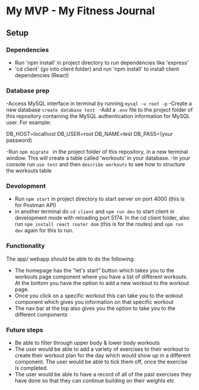 # My MVP - My Fitness Journal

## Setup

### Dependencies

- Run 'npm install' in project directory to run dependencies like 'express'
- 'cd client' (go into client folder) and run 'npm install' to install client dependencies (React)

### Database prep

-Access MySQL interface in terminal by running `mysql -u root -p`
-Create a new database `create database test `
-Add a `.env` file to the project folder of this repository containing the MySQL authentication information for 
MySQL user. For example:

DB_HOST=localhost
DB_USER=root
DB_NAME=test
DB_PASS=(your password) 

-Run `npm migrate ` in the project folder of this repository, in a new terminal window. This will create a table called
'workouts' in your database.
-In your console run `use test` and then `describe workouts` to see how to structure the workouts table

### Devolopment

- Run `npm start` in project directory to start server on port 4000 (this is for Postman API)
- in another terminal do `cd client` and `npm run dev` to start client in development mode with reloading port 5174. In the cd client folder, also run `npm install react router dom` (this is for the routes) and `npm run dev` again for this to run.

### Functionality

The app/ webapp should be able to do the following:

- The homepage has the "let's start" button which takes you to the workouts page component where you have a 
list of different workouts. At the bottom you have the option to add a new workout to the workout page.
- Once you click on a specific workout this can take you to the wokout component which gives you information on that specific workout
- The nav bar at the top also gives you the option to take you to the different components

### Future steps

- Be able to filter through upper body & lower body workouts
- The user would be able to add a variety of exercises to their workout to create their workout plan for the day which would show up in a different component. The user would be able to tick them off, once the exercise is completed.
- The user would be able to have a record of all of the past exercises they have done so that they can continue building on their weights etc
